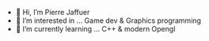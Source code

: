- 👋 Hi, I’m Pierre Jaffuer
- 👀 I’m interested in ... Game dev & Graphics programming
- 🌱 I’m currently learning ... C++ & modern Opengl 

<!---
smallcluster/smallcluster is a ✨ special ✨ repository because its `README.md` (this file) appears on your GitHub profile.
You can click the Preview link to take a look at your changes.
--->
